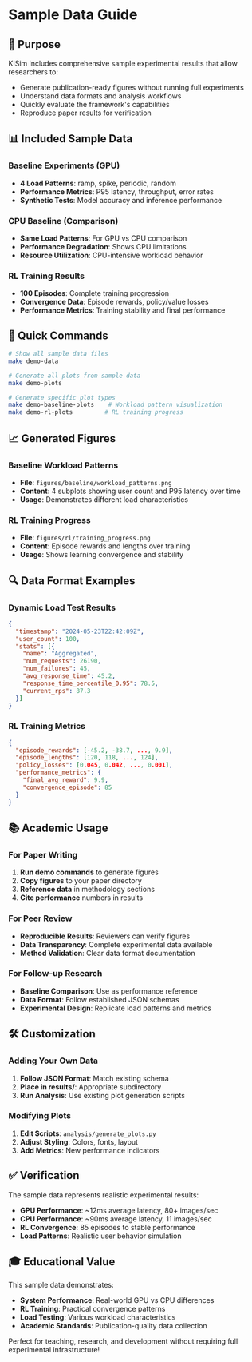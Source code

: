 # Sample Data Guide

## 🎯 Purpose

KISim includes comprehensive sample experimental results that allow researchers to:
- Generate publication-ready figures without running full experiments
- Understand data formats and analysis workflows
- Quickly evaluate the framework's capabilities
- Reproduce paper results for verification

## 📊 Included Sample Data

### Baseline Experiments (GPU)
- **4 Load Patterns**: ramp, spike, periodic, random
- **Performance Metrics**: P95 latency, throughput, error rates
- **Synthetic Tests**: Model accuracy and inference performance

### CPU Baseline (Comparison)
- **Same Load Patterns**: For GPU vs CPU comparison
- **Performance Degradation**: Shows CPU limitations
- **Resource Utilization**: CPU-intensive workload behavior

### RL Training Results
- **100 Episodes**: Complete training progression
- **Convergence Data**: Episode rewards, policy/value losses
- **Performance Metrics**: Training stability and final performance

## 🚀 Quick Commands

```bash
# Show all sample data files
make demo-data

# Generate all plots from sample data
make demo-plots

# Generate specific plot types
make demo-baseline-plots    # Workload pattern visualization
make demo-rl-plots         # RL training progress
```

## 📈 Generated Figures

### Baseline Workload Patterns
- **File**: `figures/baseline/workload_patterns.png`
- **Content**: 4 subplots showing user count and P95 latency over time
- **Usage**: Demonstrates different load characteristics

### RL Training Progress
- **File**: `figures/rl/training_progress.png`
- **Content**: Episode rewards and lengths over training
- **Usage**: Shows learning convergence and stability

## 🔍 Data Format Examples

### Dynamic Load Test Results
```json
{
  "timestamp": "2024-05-23T22:42:09Z",
  "user_count": 100,
  "stats": [{
    "name": "Aggregated",
    "num_requests": 26190,
    "num_failures": 45,
    "avg_response_time": 45.2,
    "response_time_percentile_0.95": 78.5,
    "current_rps": 87.3
  }]
}
```

### RL Training Metrics
```json
{
  "episode_rewards": [-45.2, -38.7, ..., 9.9],
  "episode_lengths": [120, 118, ..., 124],
  "policy_losses": [0.045, 0.042, ..., 0.001],
  "performance_metrics": {
    "final_avg_reward": 9.9,
    "convergence_episode": 85
  }
}
```

## 📚 Academic Usage

### For Paper Writing
1. **Run demo commands** to generate figures
2. **Copy figures** to your paper directory
3. **Reference data** in methodology sections
4. **Cite performance** numbers in results

### For Peer Review
- **Reproducible Results**: Reviewers can verify figures
- **Data Transparency**: Complete experimental data available
- **Method Validation**: Clear data format documentation

### For Follow-up Research
- **Baseline Comparison**: Use as performance reference
- **Data Format**: Follow established JSON schemas
- **Experimental Design**: Replicate load patterns and metrics

## 🛠 Customization

### Adding Your Own Data
1. **Follow JSON Format**: Match existing schema
2. **Place in results/**: Appropriate subdirectory
3. **Run Analysis**: Use existing plot generation scripts

### Modifying Plots
1. **Edit Scripts**: `analysis/generate_plots.py`
2. **Adjust Styling**: Colors, fonts, layout
3. **Add Metrics**: New performance indicators

## ✅ Verification

The sample data represents realistic experimental results:
- **GPU Performance**: ~12ms average latency, 80+ images/sec
- **CPU Performance**: ~90ms average latency, 11 images/sec  
- **RL Convergence**: 85 episodes to stable performance
- **Load Patterns**: Realistic user behavior simulation

## 🎓 Educational Value

This sample data demonstrates:
- **System Performance**: Real-world GPU vs CPU differences
- **RL Training**: Practical convergence patterns
- **Load Testing**: Various workload characteristics
- **Academic Standards**: Publication-quality data collection

Perfect for teaching, research, and development without requiring full experimental infrastructure!
